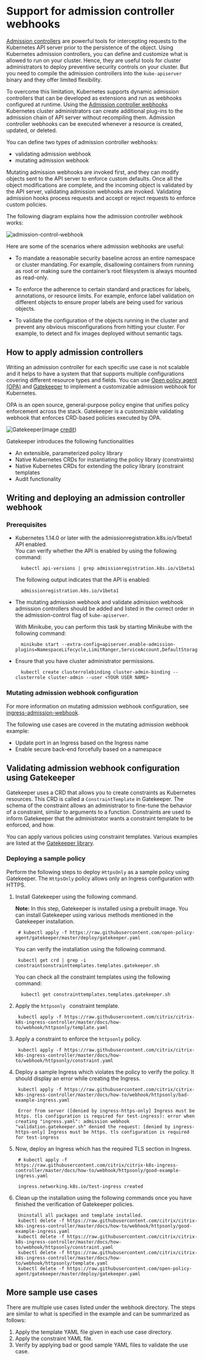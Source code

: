 # Support for admission controller webhooks

[Admission controllers](https://kubernetes.io/docs/reference/access-authn-authz/admission-controllers/) are powerful tools for intercepting requests to the Kubernetes API server prior to the persistence of the object. Using Kubernetes admission controllers, you can define and customize what is allowed to run on your cluster. Hence, they are useful tools for cluster administrators to deploy preventive security controls on your cluster. But you need to compile the admission controllers into the `kube-apiserver` binary and they offer limited flexibility.

To overcome this limitation, Kubernetes supports dynamic admission controllers that can be developed as extensions and run as webhooks configured at runtime.
Using the [Admission controller webhooks](https://kubernetes.io/docs/reference/access-authn-authz/extensible-admission-controllers/#admission-webhooks) Kubernetes cluster administrators can create additional plug-ins to the admission chain of API server without recompiling them. Admission controller webhooks can be executed whenever a resource is created, updated, or deleted.

You can define two types of admission controller webhooks:

- validating admission webhook
- mutating admission webhook

 Mutating admission webhooks are invoked first, and they can modify objects sent to the API server to enforce custom defaults. Once all the object modifications are complete, and the incoming object is validated by the API server, validating admission webhooks are invoked. Validating admission hooks process requests and accept or reject requests to enforce custom
  policies.

The following diagram explains how the admission controller webhook works:

![admission-control-webhook](.././media/admission-controller-webhook.png)

Here are some of the scenarios where admission webhooks are useful:

- To mandate a reasonable security baseline across an entire namespace or cluster mandating. For example, disallowing containers from running as root or making sure the container’s root filesystem is always mounted as read-only.
- To enforce the adherence to certain standard and practices for labels, annotations, or resource limits. For example, enforce label validation on different objects to ensure proper labels are being used for various objects.
  
- To validate the configuration of the objects running in the cluster and prevent any obvious misconfigurations from hitting your cluster.
For example, to detect and fix images deployed without semantic tags.

## How to apply admission controllers

Writing an admission controller for each specific use case is not scalable and it helps to have a system that that supports multiple configurations covering different resource types and fields. You can use [Open policy agent (OPA)](https://github.com/open-policy-agent) and [Gatekeeper](https://github.com/open-policy-agent/gatekeeper) to implement a customizable admission webhook for Kubernetes.

OPA is an open source, general-purpose policy engine that unifies policy enforcement across the stack. Gatekeeper is a customizable validating webhook that enforces CRD-based policies executed by OPA.

![Gatekeeper](.././media/gatekeeper.png)(image [credit](https://kubernetes.io/blog/2019/08/06/opa-gatekeeper-policy-and-governance-for-kubernetes/))

Gatekeeper introduces the following functionalities

- An extensible, parameterized policy library
- Native Kubernetes CRDs for instantiating the policy library (constraints)
- Native Kubernetes CRDs for extending the policy library (constraint templates
- Audit functionality

## Writing and deploying an admission controller webhook

### Prerequisites

- Kubernetes 1.14.0 or later with the admissionregistration.k8s.io/v1beta1 API enabled.  
   You can verify whether the API is enabled by using the following command:

        kubectl api-versions | grep admissionregistration.k8s.io/v1beta1

    The following output indicates that the API is enabled:

        admissionregistration.k8s.io/v1beta1

- The mutating admission webhook and validate admission webhook admission controllers should be added and listed in the correct order in the admission-control flag of `kube-apiserver`.

  With Minikube, you can perform this task by starting Minikube with the following command:

        minikube start --extra-config=apiserver.enable-admission-plugins=NamespaceLifecycle,LimitRanger,ServiceAccount,DefaultStorageClass,DefaultTolerationSeconds,NodeRestriction,MutatingAdmissionWebhook,ValidatingAdmissionWebhook`

- Ensure that you have cluster administrator permissions.

        kubectl create clusterrolebinding cluster-admin-binding --clusterrole cluster-admin --user <YOUR USER NAME>

### Mutating admission webhook configuration

For more information on mutating admission webhook configuration, see [ingress-admission-webhook](https://github.com/citrix/ingress-admission-webhook).

The following use cases are covered in the mutating admission webhook example:

- Update port in an Ingress based on the Ingress name
- Enable secure back-end forcefully based on a namespace
  
## Validating admission webhook configuration using Gatekeeper

Gatekeeper uses a CRD that allows you to create constraints as Kubernetes resources. This CRD is called a `ConstraintTemplate` in Gatekeeper. The schema of the constraint allows an administrator to fine-tune the behavior of a constraint, similar to arguments to a function. Constraints are used to inform Gatekeeper that the administrator wants a constraint template to be enforced, and how.

You can apply various policies using constraint templates. Various examples are listed at the [Gatekeeper library](https://github.com/open-policy-agent/gatekeeper/tree/master/library).

### Deploying a sample policy

Perform the following steps to deploy `HttpsOnly` as a sample policy using Gatekeeper. The `HttpsOnly` policy allows only an Ingress configuration with HTTPS.

1. Install Gatekeeper using the following command.

   **Note:**
   In this step, Gatekeeper is installed using a prebuilt image. You can install Gatekeeper using various methods mentioned in the Gatekeeper installation.

        # kubectl apply -f https://raw.githubusercontent.com/open-policy-agent/gatekeeper/master/deploy/gatekeeper.yaml


   You can verify the installation using the following command.
        
        kubectl get crd | grep -i constraintsonstrainttemplates.templates.gatekeeper.sh  
    
   You can check all the constraint templates using the following command:

         kubectl get constrainttemplates.templates.gatekeeper.sh
    
2. Apply the `httpsonly ` constraint template.
        
        kubectl apply -f https://raw.githubusercontent.com/citrix/citrix-k8s-ingress-controller/master/docs/how-to/webhook/httpsonly/template.yaml

3. Apply a constraint to enforce the `httpsonly` policy.
        
        kubectl apply -f https://raw.githubusercontent.com/citrix/citrix-k8s-ingress-controller/master/docs/how-to/webhook/httpsonly/constraint.yaml

4. Deploy a sample Ingress which violates the policy to verify the policy. It should display an error while creating the Ingress.
       
        kubectl apply -f https://raw.githubusercontent.com/citrix/citrix-k8s-ingress-controller/master/docs/how-to/webhook/httpsonly/bad-example-ingress.yaml

        Error from server ([denied by ingress-https-only] Ingress must be https. tls configuration is required for test-ingress): error when creating "ingress.yaml": admission webhook "validation.gatekeeper.sh" denied the request: [denied by ingress-https-only] Ingress must be https. tls configuration is required for test-ingress

5. Now, deploy an Ingress which has the required TLS section in Ingress.
   
        # kubectl apply -f  https://raw.githubusercontent.com/citrix/citrix-k8s-ingress-controller/master/docs/how-to/webhook/httpsonly/good-example-ingress.yaml
       
        ingress.networking.k8s.io/test-ingress created

6. Clean up the installation using the following commands once you have finished the verification of Gatekeeper policies.
   
        Uninstall all packages and template installed.
        kubectl delete -f https://raw.githubusercontent.com/citrix/citrix-k8s-ingress-controller/master/docs/how-to/webhook/httpsonly/good-example-ingress.yaml
        kubectl delete -f https://raw.githubusercontent.com/citrix/citrix-k8s-ingress-controller/master/docs/how-to/webhook/httpsonly/constraint.yaml
        kubectl delete -f https://raw.githubusercontent.com/citrix/citrix-k8s-ingress-controller/master/docs/how-to/webhook/httpsonly/template.yaml
        kubectl delete -f https://raw.githubusercontent.com/open-policy-agent/gatekeeper/master/deploy/gatekeeper.yaml

## More sample use cases

There are multiple use cases listed under the webhook directory.
The steps are similar to what is specified in the example and can be summarized as follows:

1. Apply the template YAML file given in each use case directory.
2. Apply the constraint YAML file.
3. Verify by applying bad or good sample YAML files to validate the use case.